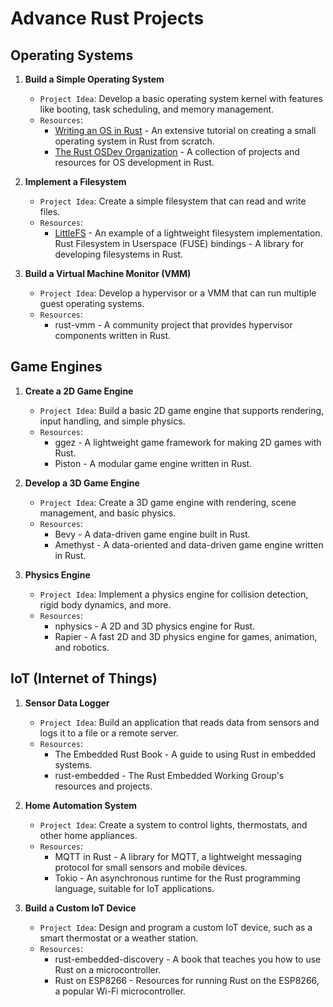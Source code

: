 # Advance Rust Projects

## Operating Systems

1. **Build a Simple Operating System**
    - `Project Idea`: Develop a basic operating system kernel with features like booting, task scheduling, and memory management.
    - `Resources`:
        - [Writing an OS in Rust](https://os.phil-opp.com/) - An extensive tutorial on creating a small operating system in Rust from scratch.
        - [The Rust OSDev Organization](https://github.com/rust-osdev) - A collection of projects and resources for OS development in Rust.

2. **Implement a Filesystem**

    - `Project Idea`: Create a simple filesystem that can read and write files.
    - `Resources`:
        - [LittleFS](https://github.com/ARMmbed/littlefs) - An example of a lightweight filesystem implementation.
        Rust Filesystem in Userspace (FUSE) bindings - A library for developing filesystems in Rust.

3. **Build a Virtual Machine Monitor (VMM)**
    - `Project Idea`: Develop a hypervisor or a VMM that can run multiple guest operating systems.
    - `Resources`:
        - rust-vmm - A community project that provides hypervisor components written in Rust.

## Game Engines

1. **Create a 2D Game Engine**
    - `Project Idea`: Build a basic 2D game engine that supports rendering, input handling, and simple physics.
    - `Resources`:
        - ggez - A lightweight game framework for making 2D games with Rust.
        - Piston - A modular game engine written in Rust.

2. **Develop a 3D Game Engine**
    - `Project Idea`: Create a 3D game engine with rendering, scene management, and basic physics.
    - `Resources`:
        - Bevy - A data-driven game engine built in Rust.
        - Amethyst - A data-oriented and data-driven game engine written in Rust.

3. **Physics Engine**
    - `Project Idea`: Implement a physics engine for collision detection, rigid body dynamics, and more.
    - `Resources`:
        - nphysics - A 2D and 3D physics engine for Rust.
        - Rapier - A fast 2D and 3D physics engine for games, animation, and robotics.

## IoT (Internet of Things)

1. **Sensor Data Logger**
    - `Project Idea`: Build an application that reads data from sensors and logs it to a file or a remote server.
    - `Resources`:
        - The Embedded Rust Book - A guide to using Rust in embedded systems.
        - rust-embedded - The Rust Embedded Working Group's resources and projects.

2. **Home Automation System**
    - `Project Idea`: Create a system to control lights, thermostats, and other home appliances.
    - `Resources`:
        - MQTT in Rust - A library for MQTT, a lightweight messaging protocol for small sensors and mobile devices.
        - Tokio - An asynchronous runtime for the Rust programming language, suitable for IoT applications.

3. **Build a Custom IoT Device**
    - `Project Idea`: Design and program a custom IoT device, such as a smart thermostat or a weather station.
    - `Resources`:
        - rust-embedded-discovery - A book that teaches you how to use Rust on a microcontroller.
        - Rust on ESP8266 - Resources for running Rust on the ESP8266, a popular Wi-Fi microcontroller.
